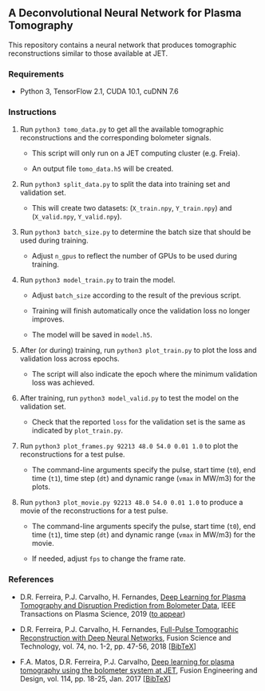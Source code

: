 ## A Deconvolutional Neural Network for Plasma Tomography

This repository contains a neural network that produces tomographic reconstructions similar to those available at JET.

### Requirements

- Python 3, TensorFlow 2.1, CUDA 10.1, cuDNN 7.6

### Instructions

1. Run `python3 tomo_data.py` to get all the available tomographic reconstructions and the corresponding bolometer signals.

    - This script will only run on a JET computing cluster (e.g. Freia).
    
    - An output file `tomo_data.h5` will be created.

2. Run `python3 split_data.py` to split the data into training set and validation set.

    - This will create two datasets: (`X_train.npy`, `Y_train.npy`) and (`X_valid.npy`, `Y_valid.npy`).

3. Run `python3 batch_size.py` to determine the batch size that should be used during training.

    - Adjust `n_gpus` to reflect the number of GPUs to be used during training.

4. Run `python3 model_train.py` to train the model.

    - Adjust `batch_size` according to the result of the previous script.

    - Training will finish automatically once the validation loss no longer improves.
    
    - The model will be saved in `model.h5`.

5. After (or during) training, run `python3 plot_train.py` to plot the loss and validation loss across epochs.

    - The script will also indicate the epoch where the minimum validation loss was achieved.
    
6. After training, run `python3 model_valid.py` to test the model on the validation set.

    - Check that the reported `loss` for the validation set is the same as indicated by `plot_train.py`.

7. Run `python3 plot_frames.py 92213 48.0 54.0 0.01 1.0` to plot the reconstructions for a test pulse.

    - The command-line arguments specify the pulse, start time (`t0`), end time (`t1`), time step (`dt`) and dynamic range (`vmax` in MW/m3) for the plots.

8. Run `python3 plot_movie.py 92213 48.0 54.0 0.01 1.0` to produce a movie of the reconstructions for a test pulse.

    - The command-line arguments specify the pulse, start time (`t0`), end time (`t1`), time step (`dt`) and dynamic range (`vmax` in MW/m3) for the movie.

    - If needed, adjust `fps` to change the frame rate.

### References

- D.R. Ferreira, P.J. Carvalho, H. Fernandes, [Deep Learning for Plasma Tomography and Disruption Prediction from Bolometer Data](https://arxiv.org/pdf/1910.13257.pdf), IEEE Transactions on Plasma Science, 2019 ([to appear](https://ieeexplore.ieee.org/document/8882311))

- D.R. Ferreira, P.J. Carvalho, H. Fernandes, [Full-Pulse Tomographic Reconstruction with Deep Neural Networks](https://arxiv.org/pdf/1802.02242.pdf), Fusion Science and Technology, vol. 74, no. 1-2, pp. 47-56, 2018 [[BibTeX](https://www.tandfonline.com/action/downloadCitation?doi=10.1080/15361055.2017.1390386&format=bibtex)]

- F.A. Matos, D.R. Ferreira, P.J. Carvalho, [Deep learning for plasma tomography using the bolometer system at JET](https://arxiv.org/pdf/1701.00322.pdf), Fusion Engineering and Design, vol. 114, pp. 18-25, Jan. 2017 [[BibTeX](https://www.sciencedirect.com/sdfe/arp/cite?pii=S0920379616306883&format=text%2Fx-bibtex&withabstract=false)]
